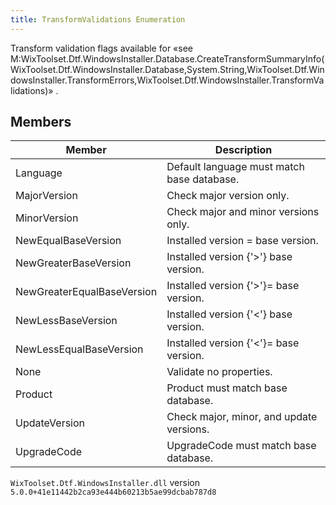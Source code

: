 ```yaml
---
title: TransformValidations Enumeration
---
```

Transform validation flags available for «see M:WixToolset.Dtf.WindowsInstaller.Database.CreateTransformSummaryInfo(WixToolset.Dtf.WindowsInstaller.Database,System.String,WixToolset.Dtf.WindowsInstaller.TransformErrors,WixToolset.Dtf.WindowsInstaller.TransformValidations)» .
## Members
| Member | Description |
| ------ | ----------- |
| Language | Default language must match base database. |
| MajorVersion | Check major version only. |
| MinorVersion | Check major and minor versions only. |
| NewEqualBaseVersion | Installed version = base version. |
| NewGreaterBaseVersion | Installed version {'>'} base version. |
| NewGreaterEqualBaseVersion | Installed version {'>'}= base version. |
| NewLessBaseVersion | Installed version {'<'} base version. |
| NewLessEqualBaseVersion | Installed version {'<'}= base version. |
| None | Validate no properties. |
| Product | Product must match base database. |
| UpdateVersion | Check major, minor, and update versions. |
| UpgradeCode | UpgradeCode must match base database. |
`WixToolset.Dtf.WindowsInstaller.dll` version `5.0.0+41e11442b2ca93e444b60213b5ae99dcbab787d8`
